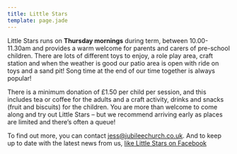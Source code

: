```yaml
---
title: Little Stars
template: page.jade
---
```


Little Stars runs on **Thursday mornings** during term, between 10.00-11.30am and provides a warm welcome for parents and carers of pre-school children. There are lots of different toys to enjoy, a role play area, craft station and when the weather is good our patio area is open with ride on toys and a sand pit!  Song time at the end of our time together is always popular! 

There is a minimum donation of £1.50 per child per session, and this includes tea or coffee for the adults and a craft activity, drinks and snacks (fruit and biscuits) for the children.  You are more than welcome to come along and try out Little Stars – but we recommend arriving early as places are limited and there’s often a queue! 

To find out more, you can contact <jess@jubileechurch.co.uk>. And to keep up to date with the latest news from us, [like Little Stars on Facebook](https://www.facebook.com/littlestarsbromley)
